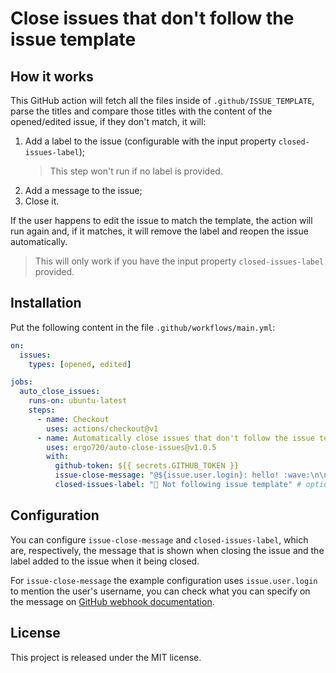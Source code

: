 # Close issues that don't follow the issue template

## How it works

This GitHub action will fetch all the files inside of `.github/ISSUE_TEMPLATE`, parse the titles and compare those titles with the content of the opened/edited issue, if they don't match, it will:

1. Add a label to the issue (configurable with the input property `closed-issues-label`);
   > This step won't run if no label is provided.
1. Add a message to the issue;
1. Close it.

If the user happens to edit the issue to match the template, the action will run again and, if it matches, it will remove the label and reopen the issue automatically.

> This will only work if you have the input property `closed-issues-label` provided.

## Installation

Put the following content in the file `.github/workflows/main.yml`:

```yml
on:
  issues:
    types: [opened, edited]

jobs:
  auto_close_issues:
    runs-on: ubuntu-latest
    steps:
      - name: Checkout
        uses: actions/checkout@v1
      - name: Automatically close issues that don't follow the issue template
        uses: ergo720/auto-close-issues@v1.0.5
        with:
          github-token: ${{ secrets.GITHUB_TOKEN }}
          issue-close-message: "@${issue.user.login}: hello! :wave:\n\nThis issue is being automatically closed because it does not follow the issue template." # optional property
          closed-issues-label: "🙁 Not following issue template" # optional property
```

## Configuration

You can configure `issue-close-message` and `closed-issues-label`, which are, respectively, the message that is shown when closing the issue and the label added to the issue when it being closed.

For `issue-close-message` the example configuration uses `issue.user.login` to mention the user's username, you can check what you can specify on the message on [GitHub webhook documentation](https://developer.github.com/v3/activity/events/types/#webhook-payload-example-15).

## License

This project is released under the MIT license.
